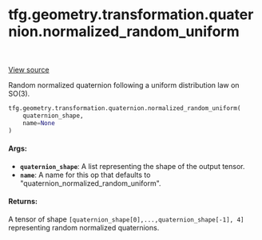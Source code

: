 <div itemscope itemtype="http://developers.google.com/ReferenceObject">
<meta itemprop="name" content="tfg.geometry.transformation.quaternion.normalized_random_uniform" />
<meta itemprop="path" content="Stable" />
</div>

# tfg.geometry.transformation.quaternion.normalized_random_uniform

<table class="tfo-notebook-buttons tfo-api" align="left">
</table>

<a target="_blank" href="https://github.com/tensorflow/graphics/blob/master/tensorflow_graphics/geometry/transformation/quaternion.py">View
source</a>

Random normalized quaternion following a uniform distribution law on SO(3).

``` python
tfg.geometry.transformation.quaternion.normalized_random_uniform(
    quaternion_shape,
    name=None
)
```



<!-- Placeholder for "Used in" -->

#### Args:

* <b>`quaternion_shape`</b>: A list representing the shape of the output tensor.
* <b>`name`</b>: A name for this op that defaults to
  "quaternion_normalized_random_uniform".


#### Returns:

A tensor of shape `[quaternion_shape[0],...,quaternion_shape[-1], 4]`
representing random normalized quaternions.
